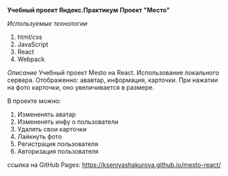 **Учебный проект Яндекс.Практикум**
**Проект "Место"**

*Используемые технологии*
1. html/css
2. JavaScript
3. React
4. Webpack

*Описание*
Учебный проект Mesto на React. Использование локального сервера. Отображенно: ававтар, информация, карточки. При нажатии на фото карточки, оно увеличивается в размере.

В проекте можно:
1. Измененять аватар
2. Измененять инфу о пользователи
3. Удалять свои карточки
4. Лайкнуть фото
5. Регистрация пользователя
6. Авторизация пользователя 

ссылка на GitHub Pages: https://kseniyashakurova.github.io/mesto-react/
